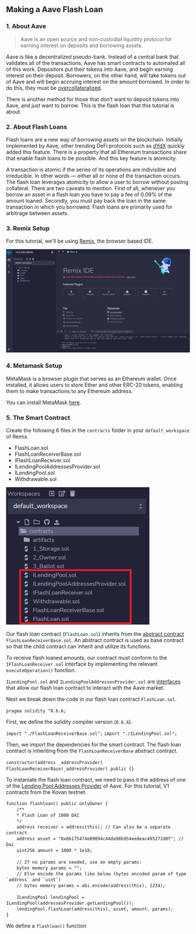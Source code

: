 ## Making a Aave Flash Loan

### 1. About Aave

> Aave is an open source and non-custodial liquidity protocol for earning interest on deposits and borrowing assets.

Aave is like a decentralized pseudo-bank. Instead of a central bank that validates all of the transactions, Aave has smart contracts to automated all of this work. Depositors put their tokens into Aave, and begin earning interest on their deposit. Borrowers, on the other hand, will take tokens out of Aave and will begin accruing interest on the amount borrowed. In order to do this, they must be [overcollateralized](https://www.investopedia.com/terms/o/overcollateralization.asp).

There is another method for those that don’t want to deposit tokens into Aave, and just want to borrow. This is the flash loan that this tutorial is about.

### 2. About Flash Loans
Flash loans are a new way of borrowing assets on the blockchain. Initially implemented by Aave, other trending DeFi protocols such as [dYdX](https://dydx.exchange/) quickly added this feature. There is a property that all Ethereum transactions share that enable flash loans to be possible. And this key feature is atomicity.

A transaction is atomic if the series of its operations are indivisible and irreducible. In other words — either all or none of the transaction occurs. The flash loan leverages atomicity to allow a user to borrow without posting collateral. There are two caveats to mention. First of all, whenever you borrow an asset in a flash loan you have to pay a fee of 0.09% of the amount loaned. Secondly, you must pay back the loan in the same transaction in which you borrowed. Flash loans are primarily used for arbitrage between assets.

### 3. Remix Setup

For this tutorial, we'll be using [Remix](https://remix.ethereum.org/), the browser based IDE. 

![Remix IDE](./public/images/remix-ide.jpg)

### 4. Metamask Setup

MetaMask is a browser plugin that serves as an Ethereum wallet. Once installed, it allows users to store Ether and other ERC-20 tokens, enabling them to make transactions to any Ethereum address.

You can install MetaMask [here](https://metamask.io/).

### 5. The Smart Contract

Create the following 6 files in the `contracts` folder in your `default_workspace` of Remix.

- FlashLoan.sol
- FlashLoanReceiverBase.sol
- IFlashLoanReceiver.sol
- ILendingPoolAddressesProvider.sol
- ILendingPool.sol
- Withdrawable.sol

![contracts folder](public/images/contracts.jpg)

Our flash loan contract (`FlashLoan.sol`) inherits from the [abstract contract](https://docs.soliditylang.org/en/v0.6.2/contracts.html#abstract-contracts) `FlashLoanReceiverBase.sol`. An abstract contract is used as base contract so that the child contract can inherit and utilize its functions.

To receive flash loaned amounts, our contract must conform to the `IFlashLoanReceiver.sol` interface by implementing the relevant `executeOperation()` function.

`ILendingPool.sol` and `ILendingPoolAddressesProvider.sol` are [interfaces](https://www.geeksforgeeks.org/solidity-basics-of-interface/) that allow our flash loan contract to interact with the Aave market.

Next we break down the code in our flash loan contract `FlashLoan.sol`.

`pragma solidity ^0.6.6;`


First, we define the solidity compiler version (`0.6.6`).

`import "./FlashLoanReceiverBase.sol";`
`import "./ILendingPool.sol";`

Then, we import the dependencies for the smart contract. The flash loan contract is inheriting from the `FlashLoanReceiverBase` abstract contract.

`constructor(address _addressProvider) FlashLoanReceiverBase(_addressProvider) public {}`

To instaniate the flash loan contract, we need to pass it the address of one of the [Lending Pool Addresses Provider](https://docs.aave.com/developers/v/1.0/deployed-contracts/deployed-contract-instances) of Aave.  For this tutorial, V1 contracts from the Kovan testnet.


```
function flashloan() public onlyOwner {
    /**
    * Flash Loan of 1000 DAI
    */
    address receiver = address(this); // Can also be a separate contract
    address asset = "0x6b175474e89094c44da98b954eedeac495271d0f"; // Dai
    uint256 amount = 1000 * 1e18;
    
    // If no params are needed, use an empty params:
    bytes memory params = "";
    // Else encode the params like below (bytes encoded param of type `address` and `uint`)
    // bytes memory params = abi.encode(address(this), 1234);
    
    ILendingPool lendingPool = ILendingPool(addressesProvider.getLendingPool());
    lendingPool.flashLoan(address(this), asset, amount, params);
}
```

We define a `flashloan()` function
